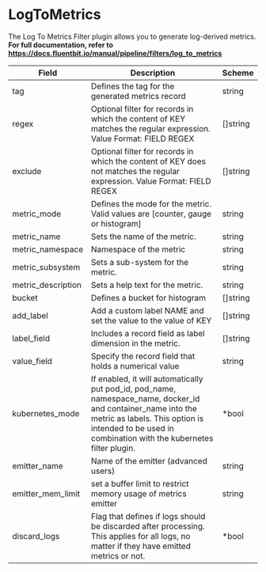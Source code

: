# LogToMetrics

The Log To Metrics Filter plugin allows you to generate log-derived metrics. <br /> **For full documentation, refer to https://docs.fluentbit.io/manual/pipeline/filters/log_to_metrics**


| Field | Description | Scheme |
| ----- | ----------- | ------ |
| tag | Defines the tag for the generated metrics record | string |
| regex | Optional filter for records in which the content of KEY matches the regular expression. Value Format: FIELD REGEX | []string |
| exclude | Optional filter for records in which the content of KEY does not matches the regular expression. Value Format: FIELD REGEX | []string |
| metric_mode | Defines the mode for the metric. Valid values are [counter, gauge or histogram] | string |
| metric_name | Sets the name of the metric. | string |
| metric_namespace | Namespace of the metric | string |
| metric_subsystem | Sets a sub-system for the metric. | string |
| metric_description | Sets a help text for the metric. | string |
| bucket | Defines a bucket for histogram | []string |
| add_label | Add a custom label NAME and set the value to the value of KEY | []string |
| label_field | Includes a record field as label dimension in the metric. | []string |
| value_field | Specify the record field that holds a numerical value | string |
| kubernetes_mode | If enabled, it will automatically put pod_id, pod_name, namespace_name, docker_id and container_name into the metric as labels. This option is intended to be used in combination with the kubernetes filter plugin. | *bool |
| emitter_name | Name of the emitter (advanced users) | string |
| emitter_mem_limit | set a buffer limit to restrict memory usage of metrics emitter | string |
| discard_logs | Flag that defines if logs should be discarded after processing. This applies for all logs, no matter if they have emitted metrics or not. | *bool |
